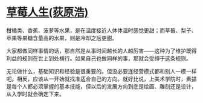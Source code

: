 # [草莓人生(荻原浩)](https://github.com/Luckyyyyyyy/phh-blog/issues/28)

柑橘类、香蕉、菠萝等水果，是在温度接近人体体温时感觉更甜；而草莓、梨子、苹果等果糖含量高的水果，则是冷却之后更甜。

大家都做同样事情的话，那自然是从事时间越长的人越厉害——这种为了维护既得利益的规则在世上到处横行。如果自己也做同样的事，那就会受缚于这条规则。

无论做什么，基础知识和经验是很重要的。但没必要连经营模式都和别人一模一样吧。相反，应该从一开始就找准适合自己的方向。就好比说，上美术学院时，素描是每个人都必须掌握的基本技能，但以后的发展方向到底是绘画、雕刻还是设计，从入学时就会确定下来。

